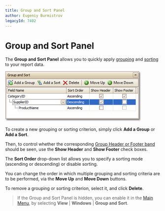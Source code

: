 ```yaml
---
title: Group and Sort Panel
author: Eugeniy Burmistrov
legacyId: 7402
---
```

# Group and Sort Panel
The **Group and Sort Panel** allows you to quickly apply [grouping](../../report-editing-basics/change-or-apply-data-grouping-to-a-report.md) and [sorting](../../report-editing-basics/change-or-apply-data-sorting-to-a-report.md) to your report data.

![RD_Elements_GroupSort](../../../../../images/img11023.png)

To create a new grouping or sorting criterion, simply click **Add a Group** or **Add a Sort**.

Then, to control whether the corresponding [Group Header or Footer band](../report-bands/grouping-bands.md) should be seen, use the **Show Header** and **Show Footer** check boxes.

The **Sort Order** drop-down list allows you to specify a sorting mode (ascending or descending) or disable sorting.

You can change the order in which multiple grouping and sorting criteria are to be performed, via the **Move Up** and **Move Down** buttons.

To remove a grouping or sorting criterion, select it, and click **Delete**.

> If the Group and Sort Panel is hidden, you can enable it in the [Main Menu](main-menu.md), by selecting **View** | **Windows** | **Group and Sort**.